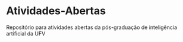 # Atividades-Abertas
Repositório para atividades abertas da pós-graduação de inteligência artificial da UFV
